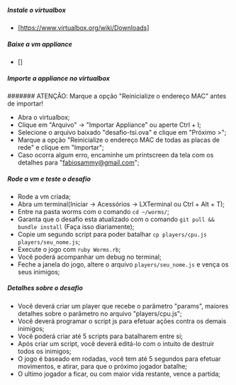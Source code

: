 ##### Instale o virtualbox
* [https://www.virtualbox.org/wiki/Downloads]

##### Baixe a vm appliance
* []

##### Importe a appliance no virtualbox
####### ATENÇÃO: Marque a opção "Reinicialize o endereço MAC" antes de importar!
* Abra o virtualbox;
* Clique em "Arquivo" -> "Importar Appliance" ou aperte Ctrl + I;
* Selecione o arquivo baixado "desafio-tsi.ova" e clique em "Próximo >";
* Marque a opção "Reinicialize o endereço MAC de todas as placas de rede" e clique em "Importar";
* Caso ocorra algum erro, encaminhe um printscreen da tela com os detalhes para "fabiosammy@gmail.com";

##### Rode a vm e teste o desafio
* Rode a vm criada;
* Abra um terminal(Iniciar -> Acessórios -> LXTerminal ou Ctrl + Alt + T);
* Entre na pasta worms com o comando `cd ~/worms/`;
* Garanta que o desafio esta atualizado com o comando `git pull && bundle install` (Faça isso diariamente);
* Copie um segundo script para poder batalhar `cp players/cpu.js players/seu_nome.js`;
* Execute o jogo com `ruby Worms.rb`;
* Você poderá acompanhar um debug no terminal;
* Feche a janela do jogo, altere o arquivo `players/seu_nome.js` e vença os seus inimigos;

##### Detalhes sobre o desafio
* Você deverá criar um player que recebe o parâmetro "params", maiores detalhes sobre o parâmetro no arquivo "players/cpu.js";
* Você deverá programar o script js para efetuar ações contra os demais inimigos;
* Você poderá criar até 5 scripts para batalharem entre si;
* Após criar um script, você deverá editá-lo com o intuito de destruir todos os inimigos;
* O jogo é baseado em rodadas, você tem até 5 segundos para efetuar movimentos, e atirar, para que o próximo jogador batalhe;
* O ultimo jogador a ficar, ou com maior vida restante, vence a partida;
